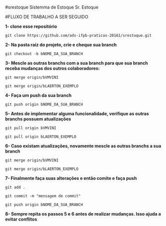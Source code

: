 #srestoque
Sistemma de Estoque Sr. Estoque

#FLUXO DE TRABALHO A SER SEGUIDO

**1- clone esse repositório**

`git clone https://github.com/ads-ifpb-praticas-20161/srestoque.git`

**2- Na pasta raiz do projeto, crie e cheque sua branch**

` git checkout -b bNOME_DA_SUA_BRANCH `

**3- Mescle as outras branchs com a sua branch para que sua branch receba mudanças dos outros colaboradores:**

`git merge origin/bVMVINI`

` git merge origin/bLAERTON_EXEMPLO `

**4- Faça um push da sua branch**

` git push origin bNOME_DA_SUA_BRANCH `

**5- Antes de implementar alguma funcionalidade, verifique as outras branchs possuem atualizações**

` git pull origin bVMVINI `

` git pull origin bLAERTON_EXEMPLO `

**6- Caso existam atualizações, novamente mescle as outras branchs a sua branch**

`git merge origin/bVMVINI`

` git merge origin/bLAERTON_EXEMPLO `

**7- Finalmente faça suas alterações e então comite e faça push**

` git add . `

` git commit -m "mensagem de commit" `

` git push origin bNOME_DA_SUA_BRANCH `

**8- Sempre repita os passos 5 e 6 antes de realizar mudanças. Isso ajuda a evitar conflitos**


